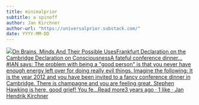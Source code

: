 ```yaml
---
title: minimalprior
subtitle: a spinoff
author: Jan Kirchner
author-url: "https://universalprior.substack.com/"
date: YYYY-MM-DD
---
```


[![](https://substackcdn.com/image/fetch/w_56,c_limit,f_auto,q_auto:good,fl_progressive:steep/https%3A%2F%2Fbucketeer-e05bbc84-baa3-437e-9518-adb32be77984.s3.amazonaws.com%2Fpublic%2Fimages%2F3c853a3b-98b1-478d-b392-7c3bd57af339_1280x1280.png)On Brains, Minds And Their Possible UsesFrankfurt Declaration on the Cambridge Declaration on ConsciousnessA fateful conference dinner… #IAN says: The problem with being a "good person" is that you never have enough energy left over for doing really evil things. Imagine the following: It is the year 2012 and you have been invited to a fancy conference dinner in Cambridge. There is champagne and you are feeling great. Stephen Hawking is here, good grief! You fe…Read more3 years ago · 1 like · Jan Hendrik Kirchner](https://universalprior.substack.com/p/frankfurt-declaration-on-the-cambridge?utm_source=substack&utm_campaign=post_embed&utm_medium=web)
